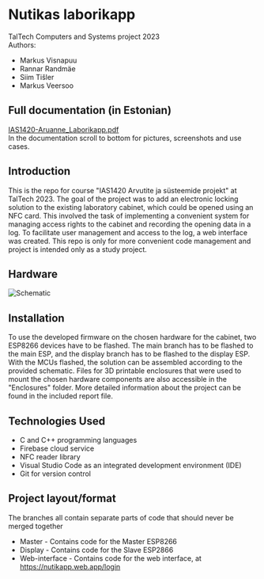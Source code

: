 # Nutikas laborikapp

TalTech Computers and Systems project 2023 \
Authors:
* Markus Visnapuu 
* Rannar Randmäe 
* Siim Tišler
* Markus Veersoo

## Full documentation (in Estonian)

[IAS1420-Aruanne_Laborikapp.pdf](https://github.com/siimtishler/kapp/files/13920218/IAS1420-Aruanne_Laborikapp.1.pdf) \
In the documentation scroll to bottom for pictures, screenshots and use cases.

## Introduction
This is the repo for course "IAS1420 Arvutite ja süsteemide projekt" at TalTech 2023. 
The goal of the project was to add an electronic locking solution to the existing laboratory cabinet, which could be opened using an NFC card. This involved the task of implementing a convenient system for managing access rights to the cabinet and recording the opening data in a log. To facilitate user management and access to the log, a web interface was created.
This repo is only for more convenient code management and project is intended only as a study project.

## Hardware
![Schematic](https://github.com/siimtishler/kapp/blob/master/Schematic.png?raw=true)

## Installation
To use the developed firmware on the chosen hardware for the cabinet, two ESP8266 devices have to be flashed. The main branch has to be flashed to the main ESP, and the display branch has to be flashed to the display ESP. With the MCUs flashed, the solution can be assembled according to the provided schematic. Files for 3D printable enclosures that were used to mount the chosen hardware components are also accessible in the "Enclosures" folder. More detailed information about the project can be found in the included report file.


## Technologies Used
* C and C++ programming languages
* Firebase cloud service
* NFC reader library
* Visual Studio Code as an integrated development environment (IDE)
* Git for version control

## Project layout/format
The branches all contain separate parts of code that should never be merged together
* Master - Contains code for the Master ESP8266
* Display - Contains code for the Slave ESP2866
* Web-interface - Contains code for the web interface, at https://nutikapp.web.app/login

